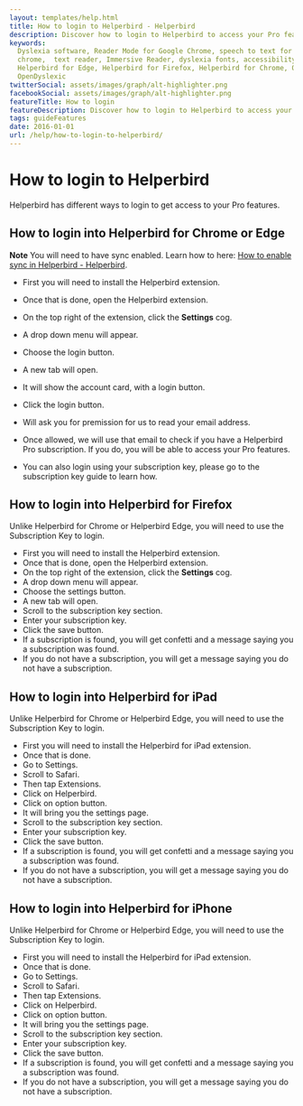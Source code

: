 ```yaml
---
layout: templates/help.html
title: How to login to Helperbird - Helperbird
description: Discover how to login to Helperbird to access your Pro features.
keywords:
  Dyslexia software, Reader Mode for Google Chrome, speech to text for chrome, Text to speech for
  chrome,  text reader, Immersive Reader, dyslexia fonts, accessibility software, dyslexia software,
  Helperbird for Edge, Helperbird for Firefox, Helperbird for Chrome, Opendyslexic for Chrome,
  OpenDyslexic
twitterSocial: assets/images/graph/alt-highlighter.png
facebookSocial: assets/images/graph/alt-highlighter.png
featureTitle: How to login
featureDescription: Discover how to login to Helperbird to access your Pro features.
tags: guideFeatures
date: 2016-01-01
url: /help/how-to-login-to-helperbird/
---
```


# How to login to Helperbird

Helperbird has different ways to login to get access to your Pro features.


## How to login into Helperbird for Chrome or Edge

**Note** You will need to have sync enabled. Learn how to here: [How to enable sync in Helperbird - Helperbird](/help/enable-browser-sync-chrome-and-edge/).

- First you will need to install the Helperbird extension.
- Once that is done, open the Helperbird extension.
- On the top right of the extension, click the **Settings** cog.
- A drop down menu will appear.
- Choose the login button.
- A new tab will open.
- It will show the account card, with a login button.
- Click the login button.
- Will ask you for premission for us to read your email address.
- Once allowed, we will use that email to check if you have a Helperbird Pro subscription. If you
  do, you will be able to access your Pro features.

- You can also login using your subscription key, please go to the subscription key guide to learn how.


## How to login into Helperbird for Firefox

Unlike Helperbird for Chrome or Helperbird Edge, you will need to use the Subscription Key to login.

- First you will need to install the Helperbird extension.
- Once that is done, open the Helperbird extension.
- On the top right of the extension, click the **Settings** cog.
- A drop down menu will appear.
- Choose the settings button.
- A new tab will open.
- Scroll to the subscription key section.
- Enter your subscription key.
- Click the save button.
- If a subscription is found, you will get confetti and a message saying you a subscription was found.  
- If you do not have a subscription, you will get a message saying you do not have a subscription.


## How to login into Helperbird for iPad

Unlike Helperbird for Chrome or Helperbird Edge, you will need to use the Subscription Key to login.

- First you will need to install the Helperbird for iPad extension.
- Once that is done.
- Go to Settings.
- Scroll to Safari.
- Then tap Extensions.
- Click on Helperbird.
- Click on option button.
- It will bring you the settings page.
- Scroll to the subscription key section.
- Enter your subscription key.
- Click the save button.
- If a subscription is found, you will get confetti and a message saying you a subscription was found.  
- If you do not have a subscription, you will get a message saying you do not have a subscription.


## How to login into Helperbird for iPhone 

Unlike Helperbird for Chrome or Helperbird Edge, you will need to use the Subscription Key to login.

- First you will need to install the Helperbird for iPad extension.
- Once that is done.
- Go to Settings.
- Scroll to Safari.
- Then tap Extensions.
- Click on Helperbird.
- Click on option button.
- It will bring you the settings page.
- Scroll to the subscription key section.
- Enter your subscription key.
- Click the save button.
- If a subscription is found, you will get confetti and a message saying you a subscription was found.  
- If you do not have a subscription, you will get a message saying you do not have a subscription.
